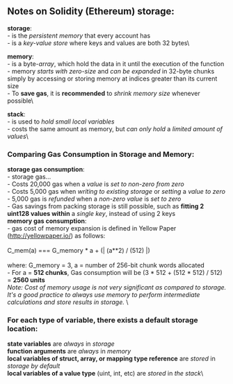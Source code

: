 ## Notes on Solidity (Ethereum) storage: 

__storage__:\
    - is the *persistent memory* that every account has\
    - is a *key-value store* where keys and values are both 32 bytes\


__memory__:\
    - is a byte-*array*, which hold the data in it until the execution of the function\
    - memory *starts with zero-size* and *can be expanded* in 32-byte chunks simply by accessing or storing memory at indices greater than its current size\
    - To __save gas__, it is __recommended__ to *shrink memory size* whenever possible\


__stack__:\
    - is used to *hold small local variables*\
    - costs the same amount as memory, but *can only hold* a *limited amount of values*\

### Comparing Gas Consumption in Storage and Memory:

__storage gas consumption__:\
    - storage gas...\
                    - Costs 20,000 gas when a *value* is *set to non-zero from zero*\
                    - Costs 5,000 gas when *writing to existing storage* or *setting* a *value to zero*\
                    - 5,000 gas is *refunded* when a *non-zero value* is *set to zero*\
    - Gas savings from packing storage is still possible, such as __fitting 2 uint128 values within__ a *single key*, instead of using 2 keys
\
__memory gas consumption__:\
    - gas cost of memory expansion is defined in Yellow Paper (http://yellowpaper.io/) as follows:\
      \
      C_mem(a) === G_memory * a + (| (a**2) / (512) |)\
      \
      where:       G_memory = 3, a = number of 256-bit chunk words allocated\
    - For a = __512 chunks__, Gas consumption will be (3 * 512 + (512 * 512) / 512) = __2560 units__\
    *Note:* *Cost of memory usage is not very significant as compared to storage. It's a good practice to always use memory to perform intermediate calculations and store results in storage.* \

### For each type of variable, there exists a default storage location:

__state variables__ are *always* in *storage*\
__function arguments__ are *always* in *memory*\
__local variables of struct, array, or mapping type reference__ are *stored* in *storage by default* \
__local variables of a value type__ (uint, int, etc) are *stored* in *the stack*\
